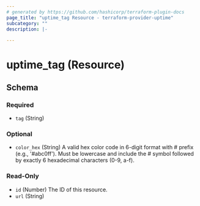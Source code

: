 ```yaml
---
# generated by https://github.com/hashicorp/terraform-plugin-docs
page_title: "uptime_tag Resource - terraform-provider-uptime"
subcategory: ""
description: |-
  
---
```


# uptime_tag (Resource)





<!-- schema generated by tfplugindocs -->
## Schema

### Required

- `tag` (String)

### Optional

- `color_hex` (String) A valid hex color code in 6-digit format with # prefix (e.g., '#abc0ff'). 
Must be lowercase and include the # symbol followed by exactly 6 hexadecimal characters (0-9, a-f).

### Read-Only

- `id` (Number) The ID of this resource.
- `url` (String)



